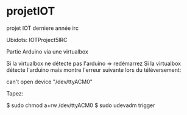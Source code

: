 # projetIOT
projet IOT derniere année irc

Ubidots: IOTProject5IRC


Partie Arduino via une virtualbox

Si la virtualbox ne détecte pas l'arduino => redémarrez
Si la virtualbox détecte l'arduino mais montre l'erreur suivante lors du téléversement:

can't open device "/dev/ttyACM0"

Tapez:

$ sudo chmod a+rw /dev/ttyACM0
$ sudo udevadm trigger
